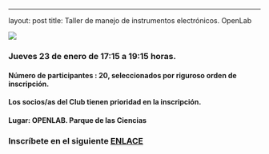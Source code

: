 ---
layout: post
title: Taller de manejo de instrumentos electrónicos. OpenLab

![](http://clubroboticagranada.github.io/images/ )


### Jueves 23 de enero de 17:15 a 19:15 horas.




#### Número de participantes : 20,  seleccionados por riguroso orden de inscripción.

#### Los socios/as del Club tienen prioridad en la inscripción.


#### Lugar: OPENLAB. Parque de las Ciencias


### Inscríbete en el siguiente [ENLACE]()
